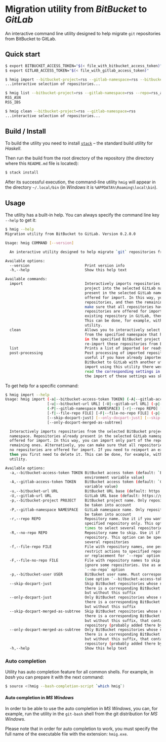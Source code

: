 
# Migration utility from *BitBucket* to *GitLab*

An interactive command line utility designed to help migrate `git` repositories from BitBucket to GitLab.

## Quick start

```bash
$ export BITBUCKET_ACCESS_TOKEN="$(< file_with_bitbucket_access_token)"
$ export GITLAB_ACCESS_TOKEN="$(< file_with_gitlab_access_token)"

$ hmig import --bitbucket-project=rss --gitlab-namespace=rss --bitbucket-user=john.connor
...interactive selection of repositories...

$ hmig list --bitbucket-project=rss --gitlab-namespace=rss --repo=rss_asn --repo=rss_ibs
RSS_ASN
RSS_IBS

$ hmig clean --bitbucket-project=rss --gitlab-namespace=rss
...interactive selection of repositories...
```

## Build / Install

To build the utility you need to install [`stack`](https://docs.haskellstack.org/en/stable/README/)
– the standard build utility for *Haskell*.

Then run the build from the root directory of the repository (the directory where this `README.md` file is located):

```bash
$ stack install
```

After its successful execution, the command-line utility `hmig` will appear in the directory `~/.local/bin`
(in *Windows* it is `%APPDATA%\Roaming\local\bin`).


## Usage

The utility has a built-in help. You can always specify the command line key `--help` to get it:

```bash
$ hmig --help
Migration utility from BitBucket to GitLab. Version 0.2.0.0

Usage: hmig COMMAND [--version]

  An interactive utility designed to help migrate `git` repositories from BitBucket to GitLab.

Available options:
  --version                         Print version info
  -h,--help                         Show this help text

Available commands:
  import                            Interactively imports repositories from the selected BitBucket
                                    project into the selected GitLab namespace. Repositories already
                                    present in the selected GitLab namespace are ignored and are not
                                    offered for import. In this way, you can import only part of the
                                    repositories, and then the remaining ones. Alternatively, you can
                                    make sure that all repositories have already been imported if no
                                    repositories are offered for import. If you need to reimport an
                                    existing repository in GitLab, then you first need to delete it.
                                    This can be done, for example, with the `clean` command of this
                                    utility.
  clean                             Allows you to interactively select to delete GitLab repositories
                                    from the specified namespace that have corresponding repositories
                                    in the specified BitBucket project. This will allow you to
                                    re-import these repositories from BitBucket to GitLab.
  list                              Prints a list of imported (or ready-to-import) repositories.
  post-processing                   Post processing of imported repositories. This command will be
                                    useful if you have already imported some repositories from
                                    BitBucket to GitLab with another utility. Or if during the initial
                                    import using this utility there were not enough permissions to
                                    read the corresponding settings in the BitBucket repository and
                                    the import of these settings was skipped.
```

To get help for a specific command:

```bash
$ hmig import --help
Usage: hmig import (-a|--bitbucket-access-token TOKEN) (-A|--gitlab-access-token TOKEN) 
                   [-u|--bitbucket-url URL] [-U|--gitlab-url URL] (-p|--bitbucket-project PROJECT)
                   (-P|--gitlab-namespace NAMESPACE) [-r|--repo REPO] [-R|--no-repo REPO] 
                   [-f|--file-repo FILE] [-F|--file-no-repo FILE] (-p|--bitbucket-user USER) 
                   [--skip-docpart-just] [--only-docpart-just] [--skip-docpart-merged-as-subtree] 
                   [--only-docpart-merged-as-subtree]

  Interactively imports repositories from the selected BitBucket project into the selected GitLab
  namespace. Repositories already present in the selected GitLab namespace are ignored and are not
  offered for import. In this way, you can import only part of the repositories, and then the
  remaining ones. Alternatively, you can make sure that all repositories have already been imported if
  no repositories are offered for import. If you need to reimport an existing repository in GitLab,
  then you first need to delete it. This can be done, for example, with the `clean` command of this
  utility.

Available options:
  -a,--bitbucket-access-token TOKEN BitBucket access token (default: `BITBUCKET_ACCESS_TOKEN`
                                    environment variable value)
  -A,--gitlab-access-token TOKEN    BitBucket access token (default: `GITLAB_ACCESS_TOKEN` environment
                                    variable value)
  -u,--bitbucket-url URL            BitBucket URL base (default: https://stash.billing.ru)
  -U,--gitlab-url URL               GitLab URL base (default: https://gitlab.nexign.com)
  -p,--bitbucket-project PROJECT    BitBucket project name. Only repositories from this project will
                                    be taken into account
  -P,--gitlab-namespace NAMESPACE   GitLab namespace name. Only repositories from this namespace will
                                    be taken into account
  -r,--repo REPO                    Repository name. Use it if you want to restrict actions to a
                                    specified repository only. This option can be specified several
                                    times to select several repositories
  -R,--no-repo REPO                 Repository name to skip. Use it if you want to ignore this
                                    repository. This option can be specified several times to ignore
                                    several repositories
  -f,--file-repo FILE               File with repository names, one per line. This way you can
                                    restrict actions to specified repositories only. Use as addition
                                    or replacement for `--repo` option
  -F,--file-no-repo FILE            File with repository names to skip, one per line. This way you can
                                    ignore some repositories. Use as addition or replacement for
                                    `--no-repo` option
  -p,--bitbucket-user USER          BitBucket user name. Must correspond to BitBucket access token
                                    (see option `--bitbucket-access-token`)
  --skip-docpart-just               Skip BitBucket repositories whose name ends with `_docpart`, and
                                    there is a corresponding BitBucket repository with the same name,
                                    but without this suffix
  --only-docpart-just               Only BitBucket repositories whose name ends with `_docpart`, and
                                    there is a corresponding BitBucket repository with the same name,
                                    but without this suffix
  --skip-docpart-merged-as-subtree  Skip BitBucket repositories whose name ends with `_docpart`, and
                                    there is a corresponding BitBucket repository with the same name,
                                    but without this suffix, that contains commits from `_docpart`
                                    repository (probably added there by `git subtree`)
  --only-docpart-merged-as-subtree  Only BitBucket repositories whose name ends with `_docpart`, and
                                    there is a corresponding BitBucket repository with the same name,
                                    but without this suffix, that contains commits from `_docpart`
                                    repository (probably added there by `git subtree`)
  -h,--help                         Show this help text
```

### Auto completion

Utility has auto completion feature for all common shells. For example, in *bash* you can prepare it with the next command:

```bash
$ source <(hmig --bash-completion-script `which hmig`)
```

#### Auto completion in *MS Windows*

In order to be able to use the auto completion in *MS Windows*, you can, for example, run the utility in the `git-bash` shell
from the git distribution for *MS Windows*.

Please note that in order for auto completion to work, you must specify the full name of the executable file with the extension:
`hmig.exe`.
